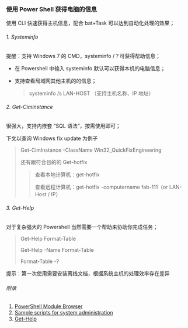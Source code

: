 ### 使用 Power Shell 获得电脑的信息

使用 CLI 快速获得主机信息，配合 bat+Task 可以达到自动化处理的效果；

###### 1. Systeminfo

提醒：支持 Windows 7 的 CMD，systeminfo /？可获得帮助信息；

- 在 Powershell 中输入 systeminfo 默认可以获得本机的电脑信息；

- 支持查看局域网其他主机的的信息；

  > systeminfo /s LAN-HOST （支持主机名称、IP 地址）

###### 2. Get-Ciminstance

很强大，支持内嵌套 “SQL 语法”，按需使用即可；

下文以查询 Windows fix update 为例子

> Get-CimInstance -ClassName Win32_QuickFixEngineering
>
> 还有跟符合目的的 Get-hotfix
>
> > 查看本地计算机：get-hotfix 
> >
> > 查看远程计算机：get-hotfix -computername fab-111（or LAN-Host / IP）

###### 3. Get-Help

对于复杂强大的 Powershell 当然需要一个帮助来协助你完成任务；

> Get-Help Format-Table 
>
> Get-Help -Name Format-Table 
>
> Format-Table -?

提示：第一次使用需要安装离线文档，根据系统主机的处理效率存在差异

###### 附录

1. [PowerShell Module Browser](https://docs.microsoft.com/en-us/powershell/module/)
2. [Sample scripts for system administration](https://docs.microsoft.com/en-us/powershell/scripting/samples/sample-scripts-for-administration?view=powershell-7)
3. [Get-Help](https://docs.microsoft.com/zh-cn/powershell/module/microsoft.powershell.core/Get-Help?view=powershell-7)





